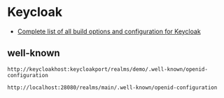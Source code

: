 # Keycloak
* [Complete list of all build options and configuration for Keycloak](https://www.keycloak.org/server/all-config)

## well-known
```
http://keycloakhost:keycloakport/realms/demo/.well-known/openid-configuration

http://localhost:28080/realms/main/.well-known/openid-configuration
```
